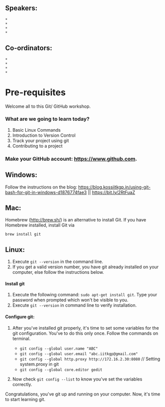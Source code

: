 ## Speakers:

	* 
	*
	*
	*

## Co-ordinators:

	*
	*
	*
	*

# Pre-requisites

Welcome all to this Git/ GitHub workshop.


### What are we going to learn today?

1. Basic Linux Commands
2. Introduction to Version Control
3. Track your project using git
4. Contributing to a project

### Make your GitHub account: https://www.github.com.

## Windows: 

Follow the instructions on the blog: https://blog.kossiitkgp.in/using-git-bash-for-git-in-windows-d1876774fae3 || https://bit.ly/2RtFuaZ

## Mac:

Homebrew (http://brew.sh/) is an alternative to install Git. If you have Homebrew installed, install Git via

`brew install git`

## Linux:

1. Execute `git --version` in the command line.
2. If you get a valid version number, you have git already installed on your computer, else follow the instructions below.

#### Install git

1. Execute the following command: `sudo apt-get install git`. Type your password when prompted which won't be visible to you.
2. Execute `git --version` in command line to verify installation.

#### Configure git:

1. After you've installed git properly, it's time to set some variables for the git configuration. You've to do this only once. Follow the commands on terminal.

	* `git config --global user.name "ABC"`
	* `git config --global user.email "abc.iitkgp@gmail.com"`
	* `git config --global http.proxy http://172.16.2.30:8080`      // Setting system.proxy in git
    * `git config --global core.editor gedit`

3. Now check `git config --list` to know you've set the variables correctly.


Congratulations, you've git up and running on your computer. Now, it's time to start learning git.
